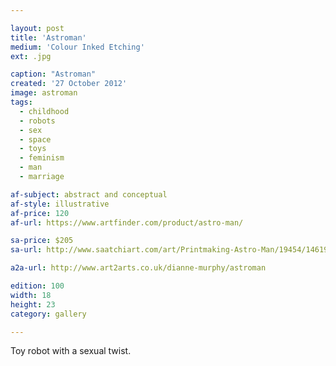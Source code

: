 ```yaml
---

layout: post
title: 'Astroman'
medium: 'Colour Inked Etching'
ext: .jpg

caption: "Astroman"
created: '27 October 2012'
image: astroman
tags:
  - childhood
  - robots
  - sex
  - space
  - toys
  - feminism
  - man
  - marriage

af-subject: abstract and conceptual
af-style: illustrative
af-price: 120
af-url: https://www.artfinder.com/product/astro-man/

sa-price: $205
sa-url: http://www.saatchiart.com/art/Printmaking-Astro-Man/19454/1461975/view

a2a-url: http://www.art2arts.co.uk/dianne-murphy/astroman

edition: 100
width: 18
height: 23
category: gallery

---
```


Toy robot with a sexual twist.
